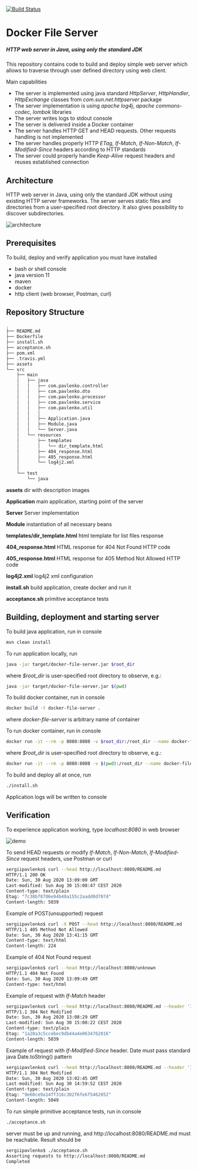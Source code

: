 [![Build Status](https://travis-ci.org/smpavlenko/docker-file-server.svg?branch=master)](https://travis-ci.org/smpavlenko/docker-file-server)

# Docker File Server
##### HTTP web server in Java, using only the standard JDK

This repository contains code to build and deploy simple web server which allows to traverse through user defined directory using web client.

Main capabilities
* The server is implemented using java standard *HttpServer*, *HttpHandler*, *HttpExchange* classes from *com.sun.net.httpserver* package
* The server implementation is using *apache log4j*, *apache commons-codec*, *lombok* libraries
* The server writes logs to stdout console
* The server is delivered inside a Docker container
* The server handles HTTP GET and HEAD requests. Other requests handling is not implemented
* The server handles properly HTTP *ETag*, *If-Match*, *If-Non-Match*, *If-Modified-Since* headers according to HTTP standards 
* The server could properly handle *Keep-Alive* request headers and reuses established connection

## Architecture
HTTP web server in Java, using only the standard JDK without using existing HTTP server frameworks. The server serves static files and directories from a user-specified root directory. It also gives possibility to discover subdirectories.

![architecture](assets/architecture.png)

## Prerequisites
To build, deploy and verify application you must have installed
* bash or shell console
* java version 11
* maven
* docker
* http client (web browser, Postman, curl)

## Repository Structure
```bash
.
├── README.md
├── Dockerfile
├── install.sh
├── acceptance.sh
├── pom.xml
├── .travis.yml
├── assets
└── src
    ├── main
    │   ├── java
    │   │   ├── com.pavlenko.controller
    │   │   ├── com.pavlenko.dto
    │   │   ├── com.pavlenko.processor
    │   │   ├── com.pavlenko.service
    │   │   ├── com.pavlenko.util
    │   │   │   
    │   │   ├── Application.java
    │   │   ├── Module.java
    │   │   └── Server.java
    │   └── resources
    │       ├── templates
    │       │   └── dir_template.html
    │       ├── 404_response.html
    │       ├── 405_response.html
    │       └── log4j2.xml
    │
    └── test
        └── java

```

**assets** dir with description images

**Application** main application, starting point of the server

**Server** Server implementation

**Module** instantiation of all necessary beans 

**templates/dir_template.html** html template for list files response

**404_response.html** HTML response for 404 Not Found HTTP code

**405_response.html** HTML response for 405 Method Not Allowed HTTP code

**log4j2.xml** log4j2 xml configuration

**install.sh** build application, create docker and run it

**acceptance.sh** primitive acceptance tests

## Building, deployment and starting server
To build java application, run in console 
```bash
mvn clean install
```


To run application locally, run
```bash
java -jar target/docker-file-server.jar $root_dir
```
where *$root_dir* is user-specified root directory to observe, e.g.:
```bash
java -jar target/docker-file-server.jar $(pwd)
```


To build docker container, run in console 
```bash
docker build -t docker-file-server .
```
where *docker-file-server* is arbitrary name of container


To run docker container, run in console 
```bash
docker run -it --rm -p 8080:8080 -v $root_dir:/root_dir --name docker-file-server docker-file-server /root_dir
```
where *$root_dir* is user-specified root directory to observe, e.g.:
```bash
docker run -it --rm -p 8080:8080 -v $(pwd):/root_dir --name docker-file-server docker-file-server /root_dir
```


To build and deploy all at once, run
```bash
./install.sh
```

Application logs will be written to console

## Verification
To experience application working, type *localhost:8080* in web browser

![demo](assets/browser.png)

To send HEAD requests or modify *If-Match*, *If-Non-Match*, *If-Modified-Since* request headers, use Postman or curl
```bash
sergiipavlenko$ curl --head http://localhost:8080/README.md
HTTP/1.1 200 OK
Date: Sun, 30 Aug 2020 13:09:00 GMT
Last-modified: Sun Aug 30 15:08:47 CEST 2020
Content-type: text/plain
Etag: "7c38bf8706e94b40a155c2aadd0d707d"
Content-length: 5039
```

Example of POST(unsupported) request
```bash
sergiipavlenko$ curl -X POST --head http://localhost:8080/README.md
HTTP/1.1 405 Method Not Allowed
Date: Sun, 30 Aug 2020 13:41:15 GMT
Content-type: text/html
Content-length: 224
```

Example of 404 Not Found request
```bash
sergiipavlenko$ curl --head http://localhost:8080/unknown
HTTP/1.1 404 Not Found
Date: Sun, 30 Aug 2020 13:09:49 GMT
Content-type: text/html
```

Example of request with *If-Match* header
```bash
sergiipavlenko$ curl --head http://localhost:8080/README.md --header 'If-Match: "0f46357eafa5c719e8e3bf277a993e07"'
HTTP/1.1 304 Not Modified
Date: Sun, 30 Aug 2020 13:08:29 GMT
Last-modified: Sun Aug 30 15:08:22 CEST 2020
Content-type: text/plain
Etag: "1a28a3c5ccebec9db44a4e0634762016"
Content-length: 5039
```

Example of request with *If-Modified-Since* header. Date must pass standard java Date.toString() pattern
```bash
sergiipavlenko$ curl --head http://localhost:8080/README.md --header 'If-Modified-Since: Sun Aug 30 13:35:22 CEST 2050'
HTTP/1.1 304 Not Modified
Date: Sun, 30 Aug 2020 13:02:45 GMT
Last-modified: Sun Aug 30 14:59:52 CEST 2020
Content-type: text/plain
Etag: "9e60ce9a14ff316c302f6fe6f5462052"
Content-length: 5049
```

To run simple primitive acceptance tests, run in console
```bash
./acceptance.sh
```
server must be up and running, and http://localhost:8080/README.md must be reachable. Result should be
```bash
sergiipavlenko$ ./acceptance.sh 
Asserting requests to http://localhost:8080/README.md
Completed
```